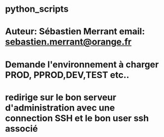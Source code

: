 # python_scripts
# Auteur: Sébastien Merrant email: sebastien.merrant@orange.fr
# Demande l'environnement à charger PROD, PPROD,DEV,TEST etc.. 
# redirige sur le bon serveur d'administration avec une connection SSH et le bon user ssh associé
